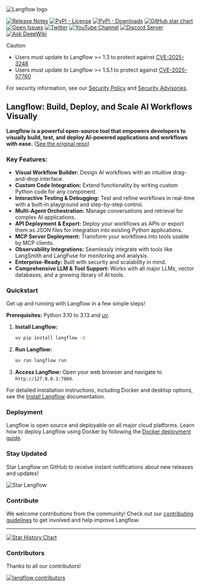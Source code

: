 <!-- markdownlint-disable MD030 -->

![Langflow logo](./docs/static/img/langflow-logo-color-black-solid.svg)

[![Release Notes](https://img.shields.io/github/release/langflow-ai/langflow?style=flat-square)](https://github.com/langflow-ai/langflow/releases)
[![PyPI - License](https://img.shields.io/badge/license-MIT-orange)](https://opensource.org/licenses/MIT)
[![PyPI - Downloads](https://img.shields.io/pypi/dm/langflow?style=flat-square)](https://pypistats.org/packages/langflow)
[![GitHub star chart](https://img.shields.io/github/stars/langflow-ai/langflow?style=flat-square)](https://star-history.com/#langflow-ai/langflow)
[![Open Issues](https://img.shields.io/github/issues-raw/langflow-ai/langflow?style=flat-square)](https://github.com/langflow-ai/langflow/issues)
[![Twitter](https://img.shields.io/twitter/url/https/twitter.com/langflow-ai.svg?style=social&label=Follow%20%40Langflow)](https://twitter.com/langflow_ai)
[![YouTube Channel](https://img.shields.io/youtube/channel/subscribers/UCn2bInQrjdDYKEEmbpwblLQ?label=Subscribe)](https://www.youtube.com/@Langflow)
[![Discord Server](https://img.shields.io/discord/1116803230643527710?logo=discord&style=social&label=Join)](https://discord.gg/EqksyE2EX9)
[![Ask DeepWiki](https://deepwiki.com/badge.svg)](https://deepwiki.com/langflow-ai/langflow)

> [!CAUTION]
> - Users must update to Langflow >= 1.3 to protect against [CVE-2025-3248](https://nvd.nist.gov/vuln/detail/CVE-2025-3248)
> - Users must update to Langflow >= 1.5.1 to protect against [CVE-2025-57760](https://github.com/langflow-ai/langflow/security/advisories/GHSA-4gv9-mp8m-592r)
>
> For security information, see our [Security Policy](./SECURITY.md) and [Security Advisories](https://github.com/langflow-ai/langflow/security/advisories).

## Langflow: Build, Deploy, and Scale AI Workflows Visually

**Langflow is a powerful open-source tool that empowers developers to visually build, test, and deploy AI-powered applications and workflows with ease.** ([See the original repo](https://github.com/langflow-ai/langflow))

### Key Features:

*   **Visual Workflow Builder:** Design AI workflows with an intuitive drag-and-drop interface.
*   **Custom Code Integration:**  Extend functionality by writing custom Python code for any component.
*   **Interactive Testing & Debugging:**  Test and refine workflows in real-time with a built-in playground and step-by-step control.
*   **Multi-Agent Orchestration:** Manage conversations and retrieval for complex AI applications.
*   **API Deployment & Export:**  Deploy your workflows as APIs or export them as JSON files for integration into existing Python applications.
*   **MCP Server Deployment:**  Transform your workflows into tools usable by MCP clients.
*   **Observability Integrations:** Seamlessly integrate with tools like LangSmith and LangFuse for monitoring and analysis.
*   **Enterprise-Ready:**  Built with security and scalability in mind.
*   **Comprehensive LLM & Tool Support:** Works with all major LLMs, vector databases, and a growing library of AI tools.

### Quickstart

Get up and running with Langflow in a few simple steps!

**Prerequisites:** Python 3.10 to 3.13 and [uv](https://docs.astral.sh/uv/getting-started/installation/).

1.  **Install Langflow:**

    ```bash
    uv pip install langflow -U
    ```

2.  **Run Langflow:**

    ```bash
    uv run langflow run
    ```

3.  **Access Langflow:**  Open your web browser and navigate to `http://127.0.0.1:7860`.

For detailed installation instructions, including Docker and desktop options, see the [Install Langflow](https://docs.langflow.org/get-started-installation) documentation.

### Deployment

Langflow is open source and deployable on all major cloud platforms. Learn how to deploy Langflow using Docker by following the [Docker deployment guide](https://docs.langflow.org/deployment-docker).

### Stay Updated

Star Langflow on GitHub to receive instant notifications about new releases and updates!

![Star Langflow](https://github.com/user-attachments/assets/03168b17-a11d-4b2a-b0f7-c1cce69e5a2c)

### Contribute

We welcome contributions from the community! Check out our [contributing guidelines](./CONTRIBUTING.md) to get involved and help improve Langflow.

---

[![Star History Chart](https://api.star-history.com/svg?repos=langflow-ai/langflow&type=Timeline)](https://star-history.com/#langflow-ai/langflow&Date)

### Contributors

Thanks to all our contributors!

[![langflow contributors](https://contrib.rocks/image?repo=langflow-ai/langflow)](https://github.com/langflow-ai/langflow/graphs/contributors)